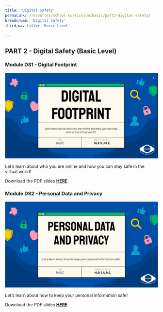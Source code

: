 ```yaml
---
title: 'Digital Safety'
permalink: /resources/school-curriculum/basic/part2-digital-safety/
breadcrumb: 'Digital Safety'
third_nav_title: 'Basic Level'

---
```


## PART 2 - Digital Safety (Basic  Level)



### Module DS1 - Digital Footprint

![](../images/basic-ds1.JPG)

Let’s learn about who you are online and how you can stay  safe in the virtual world!

Download the PDF slides **[HERE](https://go.gov.sg/sure-ds1-basic-slides)**.



### Module DS2 - Personal Data and Privacy

![](../images/basic-ds2.JPG)

Let’s learn about how to keep your personal information safe!

Download the PDF slides **[HERE](https://go.gov.sg/sure-ds2-basic-slides)**.



